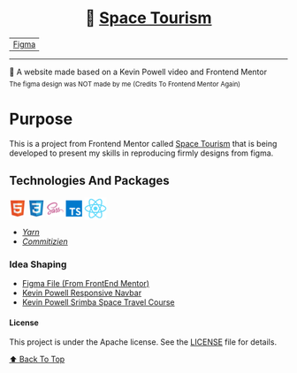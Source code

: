 <h1 id="SpaceTourism" align="center">🚀 <a href="https://atomicfeast.github.io/SpaceTourism/">Space Tourism</a></h1>
<div align="center">
  <table>
    <tr>
      <td valign="top">
        <a href="https://www.figma.com/file/J8XcEadukeiqLvNbkJpQa7/space-tourism-website?node-id=0%3A1">Figma</a>
      </td>
   </tr>
  </table>
</div>

---

🚀 A website made based on a Kevin Powell video and Frontend Mentor
<br>
<sub>The figma design was NOT made by me (Credits To Frontend Mentor Again)</sub>


<h1>Purpose</h1>
This is a project from Frontend Mentor called <a target="_blank" href="https://www.frontendmentor.io/challenges/space-tourism-multipage-website-gRWj1URZ3">Space Tourism</a> that is being developed to present my skills in reproducing firmly designs from figma.

<h2>Technologies And Packages</h2>
<div style="display: inline">
   <a target="_blank" href="https://developer.mozilla.org/en-US/docs/Glossary/HTML5"><img align="center" alt="HTML5" height="30" width="30" src="https://raw.githubusercontent.com/devicons/devicon/master/icons/html5/html5-original.svg"></a>
   <a target="_blank" href="https://developer.mozilla.org/en-US/docs/Web/CSS"><img align="center" alt="CSS3" height="30" width="30" src="https://raw.githubusercontent.com/devicons/devicon/master/icons/css3/css3-original.svg"></a>
   <a target="_blank" href="https://sass-lang.com/"><img align="center" alt="MySQL" height="30" width="30" src="https://raw.githubusercontent.com/devicons/devicon/master/icons/sass/sass-original.svg"></a>
   <a target="_blank" href="https://www.typescriptlang.org/"><img align="center" alt="TypeScript" height="30" width="30" src="https://raw.githubusercontent.com/devicons/devicon/master/icons/typescript/typescript-plain.svg"></a>
    <a target="_blank" href="https://pt-br.reactjs.org/"><img align="center" alt="ReactJS" height="40" width="40" src="https://raw.githubusercontent.com/devicons/devicon/master/icons/react/react-original.svg"></a>
</div>
<br>
<ul>
 <li><a target="_blank" href="https://yarnpkg.com/"><i>Yarn</i></a></li>
 <li><a target="_blank" href="https://github.com/commitizen/cz-cli"><i>Commitizien</i></a></li>
</ul>

<h3>Idea Shaping</h3>
<ul>
  <li><a target="_blank" href="https://www.figma.com/file/J8XcEadukeiqLvNbkJpQa7/space-tourism-website?node-id=0%3A1">Figma File (From FrontEnd Mentor)</a></li>
  <li><a target="_blank" href="https://www.youtube.com/watch?v=HbBMp6yUXO0">Kevin Powell Responsive Navbar</a></li>
  <li><a target="_blank" href="https://scrimba.com/learn/spacetravel">Kevin Powell Srimba Space Travel Course</a>
</ul>

<h4>License</h4>

This project is under the Apache license. See the [LICENSE](LICENSE) file for details.

[⬆ Back To Top](#SpaceTourism)<br>
